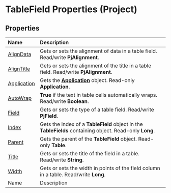
# TableField Properties (Project)

## Properties



|**Name**|**Description**|
|:-----|:-----|
| [AlignData](9cd7bef5-a0aa-7150-e6bf-7e5f23632402.md)|Gets or sets the alignment of data in a table field. Read/write  **PjAlignment**.|
| [AlignTitle](2343c215-52e7-4cb5-bc14-8902530a6f3b.md)|Gets or sets the alignment of the title in a table field. Read/write  **PjAlignment**.|
| [Application](99a21204-a913-2c8b-d00e-e05eece6992c.md)|Gets the  **[Application](8eb91712-7784-a102-38c0-19bb056c27e9.md)** object. Read-only **Application**.|
| [AutoWrap](03364d30-736e-ae90-8e68-bf702b40444e.md)| **True** if the text in table cells automatically wraps. Read/write **Boolean**.|
| [Field](faeb3521-d25b-7474-cb35-e22cd2daffc7.md)|Gets or sets the type of a table field. Read/write  **PjField**.|
| [Index](7580e8ed-2f4a-073c-a76e-49bb342ec34c.md)|Gets the index of a  **TableField** object in the **TableFields** containing object. Read-only **Long**.|
| [Parent](a16ace58-00e9-9ca3-ffbe-183ade647288.md)|Gets the parent of the  **TableField** object. Read-only **Table**.|
| [Title](19ee2239-0a1c-73ca-9ea4-21fdfc924d65.md)|Gets or sets the title of the field in a table. Read/write  **String**.|
| [Width](ff691a5d-9d39-3ba2-f277-bebd56272a94.md)|Gets or sets the width in points of the field column in a table. Read/write  **Long**.|
|Name|Description|
